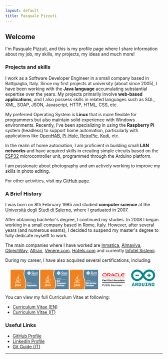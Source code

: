 ```yaml
---
layout: default
title: Pasquale Pizzuti
---
```


## Welcome

I'm Pasquale Pizzuti, and this is my profile page where I share information about my job, my skills, my projects, my ideas and much more!

### Projects and skills

I work as a Software Developer Engineer in a small company based in Battipaglia, Italy. Since my first projects at university (about since 2005), I have been working with the **Java language** accumulating substantial expertise over the years. My projects primarily involve **web-based applications**, and I also possess skills in related languages such as SQL, XML, SOAP, JSON, Javascript, HTTP, HTML, CSS, etc.

My preferred Operating System is **Linux** that is more flexible for programmers but also maintain solid experience with Windows environments. Recently, I've been specializing in using the **Raspberry Pi** system (headless) to support home automation, particularly with applications like [OpenHAB](https://www.openhab.org/), [Pi-Hole](https://pi-hole.net/), [RetroPie](https://retropie.org.uk/), [Kodi](https://kodi.tv/), etc.

In the realm of home automation, I am proficient in building small **LAN networks** and have acquired skills in creating simple circuits based on the [ESP32](https://www.espressif.com/en/products/socs/esp32) microcontroller unit, programmed through the Arduino platform.

I am passionate about photography and am actively working to improve my skills in photo editing.

For other activities, visit [my GitHub page](https://github.com/paspiz85).

### A Brief History

I was born on 8th February 1985 and studied **computer science** at the [Università degli Studi di Salerno](https://www.unisa.it/), where I graduated in 2007.

After obtaining bachelor's degree, I continued my studies. In 2008 I began working in a small company based in Rome, Italy. However, after several years (and numerous exams), I decided to suspend my master's degree to fully dedicate myselft to work.

The main companies where I have worked are [Inmatica](https://www.inmatica.com/), [Almaviva](https://www.almaviva.it/), [ObjectWay](https://www.objectway.com/), [Altran](http://www.altran.com/), [Venere.com](http://www.venere.com/), [Hotels.com](https://www.hotels.com) and currently [Infotel Sistemi](https://www.infotelsistemi.com/).

During my career, I have also acquired several certifications, including:

<p align="center">
  <img src="./images/logos/java_cert_prog.gif" alt="Sun Certified Java Programmer" style="width:18%" />
  <img src="./images/logos/java_cert_web_comp_dev.gif" alt="Sun Certified Web Component Developer" style="width:18%" />
  <img src="./images/logos/java_cert_web_serv_dev.gif" alt="Sun Certified Developer for Java Web Services" style="width:18%" />
  <img src="./images/logos/OCA_PLSQLDev_clr.gif" alt="Oracle PL/SQL Developer Certified Associate" style="width:18%" />
  <img src="./images/logos/arduino.png" alt="Arduino Certification" style="width:18%" />
</p>

You can view my full Curriculum Vitae at following:
- [Curriculum Vitae (EN)](https://www.dropbox.com/scl/fi/qh4t3xuoq6983vtxunskl/CV-Pizzuti-Pasquale-EN.pdf?rlkey=4zrap4smaifq09zr7x6xgbohf&dl=0)
- [Curriculum Vitae (IT)](https://www.dropbox.com/scl/fi/swith8tgkkgfninyz78fh/CV-Pizzuti-Pasquale-IT.pdf?rlkey=d3k517njkvwchi1n0v6dhtw5v&dl=0)

### Useful Links

- [GitHub Profile](http://github.com/paspiz85)
- [LinkedIn Profile](https://it.linkedin.com/in/pasqualepizzuti)
- [Git Guide (IT)](./git/guide.html)

---